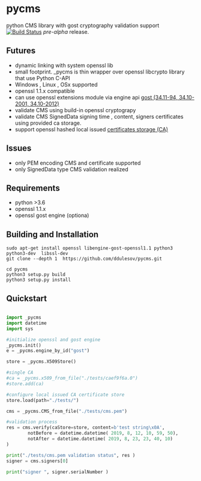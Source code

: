 # pycms
python CMS library with gost cryptography validation support
[![Build Status](https://travis-ci.com/ddulesov/pycms.svg?branch=master)](https://travis-ci.com/ddulesov/pycms)
*pre-alpha* release. 

## Futures
- dynamic linking with system openssl lib
- small footprint. _pycms is thin wrapper over openssl libcrypto library that use Python C-API 
- Windows , Linux , OSx supported
- openssl 1.1.x compatible
- can use openssl extensions module via engine api [gost (34.11-94, 34.10-2001, 34.10-2012)](http://wiki.rosalab.ru/ru/index.php/OpenSSL_%D0%B8_%D0%93%D0%9E%D0%A1%D0%A2)
- validate CMS using build-in openssl cryptograpy 
- validate CMS SignedData signing time , content, signers certificates using  provided ca storage. 
- support openssl hashed local issued  [ certificates storage (CA)](https://www.openssl.org/docs/man1.1.0/man1/rehash.html)

## Issues
- only PEM encoding CMS and certificate supported 
- only SignedData  type CMS validation realized

## Requirements
- python >3.6
- openssl 1.1.x 
- openssl gost engine (optiona)

## Building and Installation
```console
sudo apt-get install openssl libengine-gost-openssl1.1 python3 python3-dev  libssl-dev
git clone --depth 1  https://github.com/ddulesov/pycms.git

cd pycms
python3 setup.py build
python3 setup.py install
```
## Quickstart
```python

import _pycms
import datetime
import sys

#initialize openssl and gost engine
_pycms.init() 
e = _pycms.engine_by_id("gost")

store = _pycms.X509Store()

#single CA
#ca = _pycms.x509_from_file("./tests/caef9f6a.0")
#store.add(ca)

#configure local issued CA certificate store
store.load(path="./tests/")

cms = _pycms.CMS_from_file("./tests/cms.pem")

#validation process
res = cms.verify(caStore=store, content=b'test string\x0A', 
        notBefore = datetime.datetime( 2019, 8, 12, 10, 59, 50),
        notAfter = datetime.datetime( 2019, 8, 23, 23, 40, 10)
)

print("./tests/cms.pem validation status", res )
signer = cms.signers[0]

print("signer ", signer.serialNumber )
```
